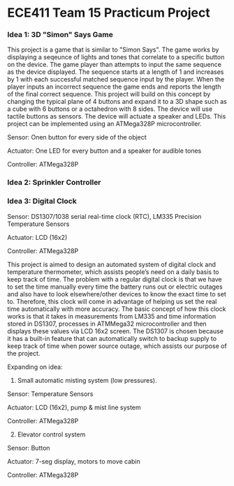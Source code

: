 # ECE411 Team 15 Practicum Project

### Idea 1: 3D "Simon" Says Game

This project is a game that is similar to "Simon Says".  The game works by displaying a seqeunce of 
lights and tones that correlate to a specific button on the device.  The game player than attempts to 
input the same sequence as the device displayed.  The sequence starts at a length of 1 and increases by 1 
with each successful matched sequence input by the player.  When the player inputs an incorrect sequence 
the game ends and reports the length of the final correct sequence. This project will build on this 
concept by changing the typical plane of 4 buttons and expand it to a 3D shape such as a cube with 6 
buttons or a octahedron with 8 sides.  The device will use tactile buttons as sensors. The device will 
actuate a speaker and LEDs.  This project can be implemented using an ATMega328P microcontroller.

Sensor: Onen button for every side of the object

Actuator: One LED for every button and a speaker for audible tones

Controller: ATMega328P

### Idea 2: Sprinkler Controller

### Idea 3: Digital Clock
Sensor: DS1307/1038 serial real-time clock (RTC), LM335 Precision Temperature Sensors 

Actuator: LCD (16x2)

Controller: ATMega328P

This project is aimed to design an automated system of digital clock and temperature thermometer, which 
assists people’s need on a daily basis to keep track of time. The problem with a regular digital clock 
is that we have to set the time manually every time the battery runs out or electric outages and also 
have to look elsewhere/other devices to know the exact time to set to. Therefore, this clock will come 
in advantage of helping us set the real time automatically with more accuracy. The basic concept of how
this clock works is that it takes in measurements from LM335 and time information stored in DS1307, 
processes in ATMMega32 microcontroller and then displays these values via LCD 16x2 screen. The DS1307 
is chosen because it has a built-in feature that can automatically switch to backup supply to keep 
track of time when power source outage, which assists our purpose of the project. 

Expanding on idea: 
1. Small automatic misting system (low pressures).

Sensor: Temperature Sensors 

Actuator: LCD (16x2), pump & mist line system

Controller: ATMega328P

2. Elevator control system

Sensor: Button 

Actuator: 7-seg display, motors to move cabin

Controller: ATMega328P

